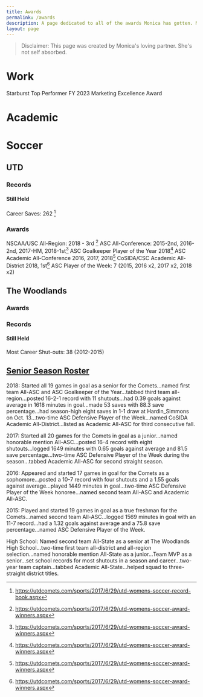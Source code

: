```yaml
---
title: Awards
permalink: /awards
description: A page dedicated to all of the awards Monica has gotten. Made by her loving partner.
layout: page
---
```


> Disclaimer: This page was created by Monica's loving partner. She's not self absorbed.

# Work

Starburst Top Performer FY 2023 Marketing Excellence Award

# Academic
<!-- TODO -->
# Soccer

## UTD

### Records

#### Still Held

Career Saves: 262 [^1]

### Awards

NSCAA/USC All-Region: 2018 - 3rd [^2]
ASC All-Conference: 2015-2nd, 2016-2nd, 2017-HM, 2018-1st[^2]
ASC Goalkeeper Player of the Year 2018[^2]
ASC Academic All-Conference 2016, 2017, 2018[^2]
CoSIDA/CSC Academic All-District 2018, 1st[^2]
ASC Player of the Week: 7 (2015, 2016 x2, 2017 x2, 2018 x2)

## The Woodlands

### Awards

<!-- TODO -->

### Records

#### Still Held

Most Career Shut-outs: 38 (2012-2015)

## [Senior Season Roster](https://utdcomets.com/sports/womens-soccer/roster/monica-dallacasa/2983)

2018: Started all 19 games in goal as a senior for the Comets...named first team All-ASC and ASC Goalkeeper of the Year...tabbed third team all-region...posted 16-2-1 record with 11 shutouts...had 0.39 goals against average in 1618 minutes in goal...made 53 saves with 88.3 save percentage...had season-high eight saves in 1-1 draw at Hardin_Simmons on Oct. 13...two-time ASC Defensive Player of the Week...named CoSIDA Academic All-District...listed as Academic All-ASC for third consecutive fall.

2017: Started all 20 games for the Comets in goal as a junior...named honorable mention All-ASC...posted 16-4 record with eight shutouts...logged 1649 minutes with 0.65 goals against average and 81.5 save percentage...two-time ASC Defensive Player of the Week during the season...tabbed Academic All-ASC for second straight season.

2016: Appeared and started 17 games in goal for the Comets as a sophomore...posted a 10-7 record with four shutouts and a 1.55 goals against average...played 1449 minutes in goal...two-time ASC Defensive Player of the Week honoree...named second team All-ASC and Academic All-ASC.

2015: Played and started 19 games in goal as a true freshman for the Comets...named second team All-ASC...logged 1569 minutes in goal with an 11-7 record...had a 1.32 goals against average and a 75.8 save percentage...named ASC Defensive Player of the Week.

High School: Named second team All-State as a senior at The Woodlands High School...two-time first team all-district and all-region selection...named honorable mention All-State as a junior...Team MVP as a senior...set school records for most shutouts in a season and career...two-year team captain...tabbed Academic All-State...helped squad to three-straight district titles.

[^1]: https://utdcomets.com/sports/2017/6/29/utd-womens-soccer-record-book.aspx
[^2]: https://utdcomets.com/sports/2017/6/29/utd-womens-soccer-award-winners.aspx
[^3]: https://www.ladyhighlandersoccer.com/program-records
